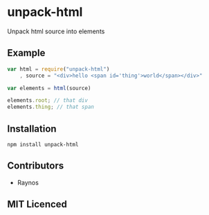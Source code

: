 # unpack-html

Unpack html source into elements

## Example

```js
var html = require("unpack-html")
    , source = "<div>hello <span id='thing'>world</span></div>"

var elements = html(source)

elements.root; // that div
elements.thing; // that span
```

## Installation

`npm install unpack-html`

## Contributors

 - Raynos

## MIT Licenced
